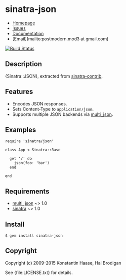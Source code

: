 # sinatra-json

* [Homepage](https://github.com/postmodern/sinatra-json#readme)
* [Issues](https://github.com/postmodern/sinatra-json/issues)
* [Documentation](http://rubydoc.info/gems/sinatra-json/frames)
* [Email](mailto:postmodern.mod3 at gmail.com)

[![Build Status](https://secure.travis-ci.org/postmodern/sinatra-json.svg)](https://travis-ci.org/postmodern/sinatra-json)

## Description

{Sinatra::JSON}, extracted from [sinatra-contrib].

## Features

* Encodes JSON responses.
* Sets Content-Type to `application/json`.
* Supports multiple JSON backends via [multi_json].

## Examples

    require 'sinatra/json'

    class App < Sinatra::Base

      get '/' do
        json(foo: 'bar')
      end

    end

## Requirements

* [multi_json] ~> 1.0
* [sinatra] ~> 1.0

## Install

    $ gem install sinatra-json

## Copyright

Copyright (c) 2009-2015 Konstantin Haase, Hal Brodigan

See {file:LICENSE.txt} for details.

[multi_json]: https://github.com/intridea/multi_json
[sinatra]: http://www.sinatrarb.com/
[sinatra-contrib]: https://github.com/sinatra/sinatra-contrib#readme
